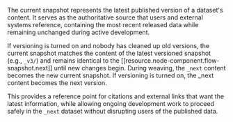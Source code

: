 
The current snapshot represents the latest published version of a dataset's content. It serves as the authoritative source that users and external systems reference, containing the most recent released data while remaining unchanged during active development.

If versioning is turned on and nobody has cleaned up old versions, the current snapshot matches the content of the latest versioned snapshot (e.g., `_v3/`) and remains identical to the [[resource.node-component.flow-snapshot.next]] until new changes begin. During weaving, the `_next` content becomes the new current snapshot. If versioning is turned on, the _next content becomes the next version.

This provides a reference point for citations and external links that want the latest information, while allowing ongoing development work to proceed safely in the `_next` dataset without disrupting users of the published data.
